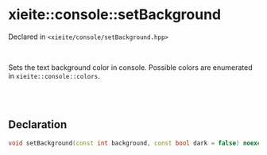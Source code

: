 # xieite::console::setBackground
Declared in `<xieite/console/setBackground.hpp>`

<br/>

Sets the text background color in console. Possible colors are enumerated in `xieite::console::colors`.

<br/><br/>

## Declaration
```cpp
void setBackground(const int background, const bool dark = false) noexcept;
```
